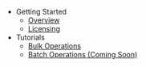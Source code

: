 - Getting Started
   - [Overview](overview.md)
   - [Licensing](licensing.md)
- Tutorials
   - [Bulk Operations](tutorial-bulk-operations.md)
   - [Batch Operations (Coming Soon)](tutorial-batch-operations.md)

